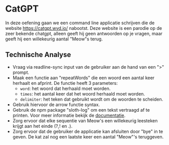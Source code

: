 # CatGPT

In deze oefening gaan we een command line applicatie schrijven die de website https://catgpt.wvd.io/ nabootst. Deze website is een parodie op de zeer bekende chatgpt, alleen geeft hij geen antwoorden op je vragen, maar geeft hij een willekeurig aantal "Meow"s terug.

## Technische Analyse

- Vraag via readline-sync input van de gebruiker aan de hand van een ">" prompt.
- Maak een functie aan "repeatWords" die een woord een aantal keer herhaalt en afprint. De functie heeft 3 parameters:
  - `word`: het woord dat herhaald moet worden.
  - `times`: het aantal keer dat het woord herhaald moet worden.
  - `delimiter`: het teken dat gebruikt wordt om de woorden te scheiden.
- Gebruik hiervoor de arrow functie syntax.
- Gebruik de npm package "sloth-log" om een tekst vertraagd af te printen. Voor meer informatie bekijk de [documentatie](https://www.npmjs.com/package/sloth-log).
- Zorg ervoor dat elke sequentie van Meow's een willekeurig leesteken krijgt aan het einde (?,! en .). 
- Zorg ervoor dat de gebruiker de applicatie kan afsluiten door "bye" in te geven. De kat zal nog een laatste keer een aantal "Meow"'s teruggeven.